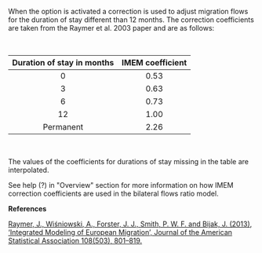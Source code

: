 When the option is activated a correction is used to adjust migration flows for the duration of stay different than 12 months. The correction coefficients are taken from the Raymer et al. 2003 paper and are as follows:

<br>
<style>

th {
  border: 1px solid black;
  border-collapse: collapse;
  background-color: #CCBBFF;
  text-align: center;
}

td {
  border: 1px solid black;
  border-collapse: collapse;
}

tr:hover {background-color: #E0DDFF;}

table {
  border-collapse: collapse;
  width:80%;
}

</style>
<center>

|        Duration of stay in months       |        IMEM coefficient     |
|:---------------------------------------:|:-------------------------------:|
|                     0                   |              0.53               |
|                     3                   |              0.63               |
|                     6                   |              0.73               |
|                    12                   |              1.00               |
|                Permanent                |              2.26               |
<br>
</center>

The values of the coefficients for durations of stay missing in the table are interpolated. 

See help (?) in "Overview" section for more information on how IMEM correction coefficients are used in the bilateral flows ratio model.

**References**

<a href="https://www.tandfonline.com/doi/abs/10.1080/01621459.2013.789435?journalCode=uasa20">Raymer, J., Wiśniowski, A., Forster, J. J., Smith, P. W. F. and Bijak, J. (2013), ‘Integrated Modeling of European Migration’, Journal of the American Statistical Association 108(503), 801–819.</a>
